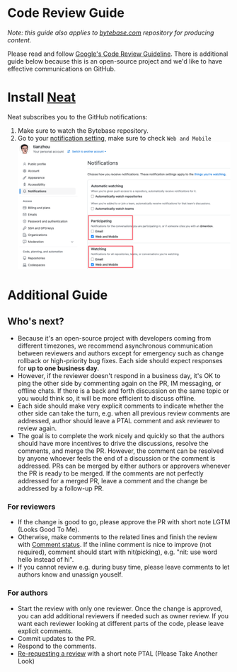 # Code Review Guide

_Note: this guide also applies to [bytebase.com](https://github.com/bytebase/bytebase.com) repository for producing content._

Please read and follow [Google's Code Review Guideline](https://google.github.io/eng-practices/). There is additional guide below because this is an open-source project and we'd like to have effective communications on GitHub.

# Install [Neat](https://neat.run/)

Neat subscribes you to the GitHub notifications:

1. Make sure to watch the Bytebase repository.
1. Go to your [notification setting](https://github.com/settings/notifications), make sure to check `Web and Mobile`
   ![Screenshot](https://raw.githubusercontent.com/bytebase/bytebase/main/docs/assets/codereview2.png)

# Additional Guide

## Who's next?

- Because it's an open-source project with developers coming from different timezones, we recommend asynchronous communication between reviewers and authors except for emergency such as change rollback or high-priority bug fixes. Each side should expect responses for **up to one business day**.
- However, if the reviewer doesn't respond in a business day, it's OK to ping the other side by commenting again on the PR, IM messaging, or offline chats. If there is a back and forth discussion on the same topic or you would think so, it will be more efficient to discuss offline.
- Each side should make very explicit comments to indicate whether the other side can take the turn, e.g. when all previous review comments are addressed, author should leave a PTAL comment and ask reviewer to review again.
- The goal is to complete the work nicely and quickly so that the authors should have more incentives to drive the discussions, resolve the comments, and merge the PR. However, the comment can be resolved by anyone whoever feels the end of a discussion or the comment is addressed. PRs can be merged by either authors or approvers whenever the PR is ready to be merged. If the comments are not perfectly addressed for a merged PR, leave a comment and the change be addressed by a follow-up PR.

### For reviewers

- If the change is good to go, please approve the PR with short note LGTM (Looks Good To Me).
- Otherwise, make comments to the related lines and finish the review with [Comment status](https://docs.github.com/en/pull-requests/collaborating-with-pull-requests/reviewing-changes-in-pull-requests/about-pull-request-reviews#about-pull-request-reviews). If the inline comment is nice to improve (not required), comment should start with nit(picking), e.g. "nit: use word hello instead of hi".
- If you cannot review e.g. during busy time, please leave comments to let authors know and unassign youself.

### For authors

- Start the review with only one reviewer. Once the change is approved, you can add additional reviewers if needed such as owner review. If you want each reviewer looking at different parts of the code, please leave explicit comments.
- Commit updates to the PR.
- Respond to the comments.
- [Re-requesting a review](https://docs.github.com/en/pull-requests/collaborating-with-pull-requests/reviewing-changes-in-pull-requests/about-pull-request-reviews#about-pull-request-reviews) with a short note PTAL (Please Take Another Look)
